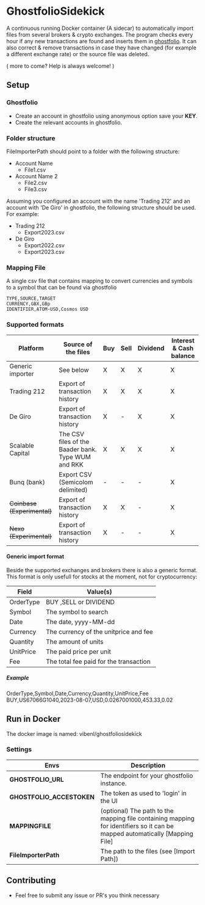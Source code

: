 # GhostfolioSidekick

A continuous running Docker container (A sidecar) to automatically import files from several brokers & crypto exchanges. The program checks every hour if any new transactions are found and inserts them in [ghostfolio](https://github.com/ghostfolio/ghostfolio). It can also correct & remove transactions in case they have changed (for example a different exchange rate) or the source file was deleted.

( more to come? Help is always welcome! )

## Setup

### Ghostfolio
* Create an account in ghostfolio using anonymous option save your **KEY**.
* Create the relevant accounts in ghostfolio.

### Folder structure

FileImporterPath should point to a folder with the following structure:
 * Account Name
   * File1.csv
 * Account Name 2
   * File2.csv
   * File3.csv

Assuming you configured an account with the name 'Trading 212' and an account with 'De Giro' in ghostfolio, the following structure should be used.
For example:
* Trading 212
  * Export2023.csv
* De Giro
  * Export2022.csv
  * Export2023.csv

### Mapping File
A single csv file that contains mapping to convert currencies and symbols to a symbol that can be found via ghostfolio

```
TYPE,SOURCE,TARGET
CURRENCY,GBX,GBp
IDENTIFIER,ATOM-USD,Cosmos USD
```

### Supported formats
| Platform | Source of the files | Buy | Sell | Dividend | Interest & Cash balance |
|--|--|--|--|--|--|
| Generic importer | See below | X | X | X | X |
| Trading 212 | Export of transaction history | X | X | X | X |
| De Giro | Export of transaction history | X | - | X | X |
| Scalable Capital | The CSV files of the Baader bank. Type WUM and RKK | X | X | X | X |
| Bunq (bank) | Export CSV (Semicolom delimited) | - | - | - | X |
| ~~Coinbase (Experimental)~~ | Export of transaction history | X | X | - | X |
| ~~Nexo (Experimental)~~ | Export of transaction history | X | - | - | X |

#### Generic import format
Beside the supported exchanges and brokers there is also a generic format. This format is only usefull for stocks at the moment, not for cryptocurrency:

| Field | Value(s) | 
| ----- | ----- |
| OrderType | BUY ,SELL or DIVIDEND | 
| Symbol | The symbol to search
| Date | The date, yyyy-MM-dd |
| Currency | The currency of the unitprice and fee |
| Quantity | The amount of units |
| UnitPrice | The paid price per unit |
| Fee | The total fee paid for the transaction |

##### Example

OrderType,Symbol,Date,Currency,Quantity,UnitPrice,Fee
BUY,US67066G1040,2023-08-07,USD,0.0267001000,453.33,0.02

## Run in Docker
The docker image is named: vibenl/ghostfoliosidekick

### Settings
| Envs |Description  |
|--|--|
|**GHOSTFOLIO_URL**  | The endpoint for your ghostfolio instance.   |
|**GHOSTFOLIO_ACCESTOKEN**  | The token as used to 'login' in the UI |
|**MAPPINGFILE**  | (optional) The path to the mapping file containing mapping for identifiers so it can be mapped automatically [Mapping File] |
|**FileImporterPath**  | The path to the files (see [Import Path]) |

## Contributing

* Feel free to submit any issue or PR's you think necessary

